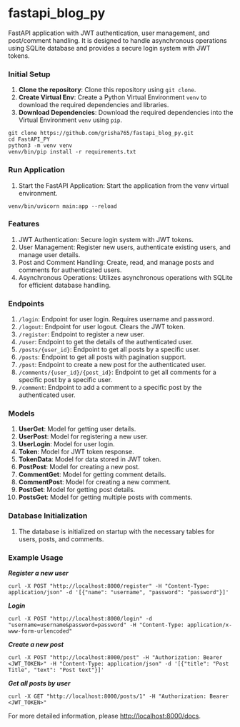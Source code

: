 # fastapi_blog_py
FastAPI application with JWT authentication, user management, and post/comment handling. It is designed to handle asynchronous operations using SQLite database and provides a secure login system with JWT tokens.

### Initial Setup

1. **Clone the repository**: Clone this repository using `git clone`.
2. **Create Virtual Env**: Create a Python Virtual Environment `venv` to download the required dependencies and libraries.
3. **Download Dependencies**: Download the required dependencies into the Virtual Environment `venv` using `pip`.

```shell
git clone https://github.com/grisha765/fastapi_blog_py.git
cd FastAPI_PY
python3 -m venv venv
venv/bin/pip install -r requirements.txt
```

### Run Application

1. Start the FastAPI Application: Start the application from the venv virtual environment.

```shell
venv/bin/uvicorn main:app --reload
```

### Features

1. JWT Authentication: Secure login system with JWT tokens.
2. User Management: Register new users, authenticate existing users, and manage user details.
3. Post and Comment Handling: Create, read, and manage posts and comments for authenticated users.
3. Asynchronous Operations: Utilizes asynchronous operations with SQLite for efficient database handling.

### Endpoints

1. `/login`: Endpoint for user login. Requires username and password.
2. `/logout`: Endpoint for user logout. Clears the JWT token.
3. `/register`: Endpoint to register a new user.
4. `/user`: Endpoint to get the details of the authenticated user.
4. `/posts/{user_id}`: Endpoint to get all posts by a specific user.
5. `/posts`: Endpoint to get all posts with pagination support.
5. `/post`: Endpoint to create a new post for the authenticated user.
6. `/comments/{user_id}/{post_id}`: Endpoint to get all comments for a specific post by a specific user.
7. `/comment`: Endpoint to add a comment to a specific post by the authenticated user.

### Models

1. **UserGet**: Model for getting user details.
2. **UserPost**: Model for registering a new user.
3. **UserLogin**: Model for user login.
4. **Token**: Model for JWT token response.
5. **TokenData**: Model for data stored in JWT token.
6. **PostPost**: Model for creating a new post.
7. **CommentGet**: Model for getting comment details.
8. **CommentPost**: Model for creating a new comment.
9. **PostGet**: Model for getting post details.
10. **PostsGet**: Model for getting multiple posts with comments.

### Database Initialization

1. The database is initialized on startup with the necessary tables for users, posts, and comments.

### Example Usage

***Register a new user***

```shell
curl -X POST "http://localhost:8000/register" -H "Content-Type: application/json" -d '[{"name": "username", "password": "password"}]'
```

***Login***

```shell
curl -X POST "http://localhost:8000/login" -d "username=username&password=password" -H "Content-Type: application/x-www-form-urlencoded"
```

***Create a new post***

```shell
curl -X POST "http://localhost:8000/post" -H "Authorization: Bearer <JWT_TOKEN>" -H "Content-Type: application/json" -d '[{"title": "Post Title", "text": "Post text"}]'
```

***Get all posts by user***

```shell
curl -X GET "http://localhost:8000/posts/1" -H "Authorization: Bearer <JWT_TOKEN>"
```

For more detailed information, please <http://localhost:8000/docs>.
